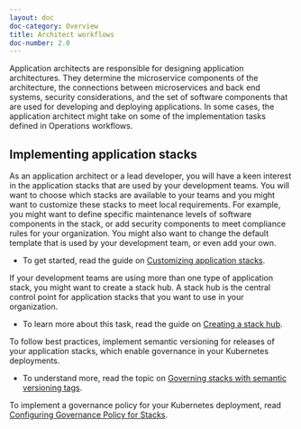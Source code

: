 ```yaml
---
layout: doc
doc-category: Overview
title: Architect workflows
doc-number: 2.0
---
```


Application architects are responsible for designing application architectures. They determine the microservice components of
the architecture, the connections between microservices and back end systems, security considerations, and the set of software
components that are used for developing and deploying applications. In some cases, the application architect might take on some
of the implementation tasks defined in  Operations workflows.

## Implementing application stacks

As an application architect or a lead developer, you will have a keen interest in the application stacks that are used
by your development teams. You will want to choose which stacks are available to your teams and you might want to customize these
stacks to meet local requirements. For example, you might want to define specific  maintenance levels of software components in  the
stack, or add security components to meet compliance rules for your organization. You might also want to change the default template
that is used by your development team, or even add your own.

- To get started, read the guide on [Customizing application stacks](../../../../guides/working-with-stacks/).

If your development teams are using more than one type of application stack, you might want to create a stack hub.
A stack hub is the central control point for application stacks that you want to use in your organization.

- To learn more about this task, read the guide on [Creating a stack hub](../../../../guides/working-with-stacks/).

To follow best practices, implement semantic versioning for releases of your application stacks, which enable governance in
your Kubernetes deployments.

- To understand more, read the topic on [Governing stacks with semantic versioning tags](../reference/semver-governance.html).

To implement a governance policy for your Kubernetes deployment, read [Configuring Governance Policy for Stacks](../configuration/stack-governance.html).
